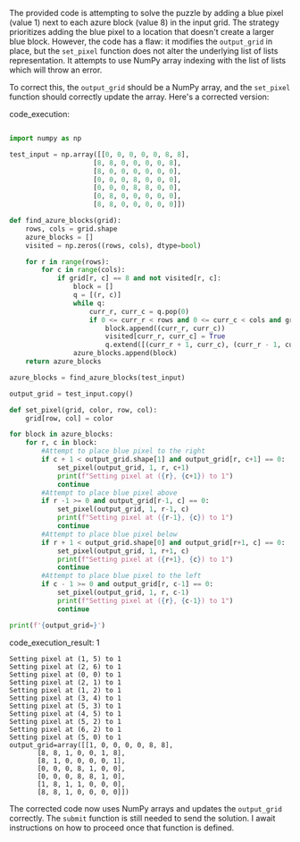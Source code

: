 The provided code is attempting to solve the puzzle by adding a blue pixel (value 1) next to each azure block (value 8) in the input grid. The strategy prioritizes adding the blue pixel to a location that doesn't create a larger blue block.  However, the code has a flaw: it modifies the `output_grid` in place, but the `set_pixel` function does not alter the underlying list of lists representation. It attempts to use NumPy array indexing with the list of lists which will throw an error.


To correct this, the `output_grid` should be a NumPy array, and the `set_pixel` function should correctly update the array.  Here's a corrected version:




code_execution:

```python

import numpy as np

test_input = np.array([[0, 0, 0, 0, 0, 8, 8],
                     [8, 8, 0, 0, 0, 0, 8],
                     [8, 0, 0, 0, 0, 0, 0],
                     [0, 0, 0, 8, 0, 0, 0],
                     [0, 0, 0, 8, 8, 0, 0],
                     [0, 8, 0, 0, 0, 0, 0],
                     [8, 8, 0, 0, 0, 0, 0]])

def find_azure_blocks(grid):
    rows, cols = grid.shape
    azure_blocks = []
    visited = np.zeros((rows, cols), dtype=bool)

    for r in range(rows):
        for c in range(cols):
            if grid[r, c] == 8 and not visited[r, c]:
                block = []
                q = [(r, c)]
                while q:
                    curr_r, curr_c = q.pop(0)
                    if 0 <= curr_r < rows and 0 <= curr_c < cols and grid[curr_r, curr_c] == 8 and not visited[curr_r, curr_c]:
                        block.append((curr_r, curr_c))
                        visited[curr_r, curr_c] = True
                        q.extend([(curr_r + 1, curr_c), (curr_r - 1, curr_c), (curr_r, curr_c + 1), (curr_r, curr_c - 1)])
                azure_blocks.append(block)
    return azure_blocks

azure_blocks = find_azure_blocks(test_input)

output_grid = test_input.copy()

def set_pixel(grid, color, row, col):
    grid[row, col] = color

for block in azure_blocks:
    for r, c in block:
        #Attempt to place blue pixel to the right
        if c + 1 < output_grid.shape[1] and output_grid[r, c+1] == 0:
            set_pixel(output_grid, 1, r, c+1)
            print(f"Setting pixel at ({r}, {c+1}) to 1")
            continue
        #Attempt to place blue pixel above
        if r -1 >= 0 and output_grid[r-1, c] == 0:
            set_pixel(output_grid, 1, r-1, c)
            print(f"Setting pixel at ({r-1}, {c}) to 1")
            continue
        #Attempt to place blue pixel below
        if r + 1 < output_grid.shape[0] and output_grid[r+1, c] == 0:
            set_pixel(output_grid, 1, r+1, c)
            print(f"Setting pixel at ({r+1}, {c}) to 1")
            continue
        #Attempt to place blue pixel to the left
        if c - 1 >= 0 and output_grid[r, c-1] == 0:
            set_pixel(output_grid, 1, r, c-1)
            print(f"Setting pixel at ({r}, {c-1}) to 1")
            continue

print(f'{output_grid=}')


```

code_execution_result: 1

```
Setting pixel at (1, 5) to 1
Setting pixel at (2, 6) to 1
Setting pixel at (0, 0) to 1
Setting pixel at (2, 1) to 1
Setting pixel at (1, 2) to 1
Setting pixel at (3, 4) to 1
Setting pixel at (5, 3) to 1
Setting pixel at (4, 5) to 1
Setting pixel at (5, 2) to 1
Setting pixel at (6, 2) to 1
Setting pixel at (5, 0) to 1
output_grid=array([[1, 0, 0, 0, 0, 8, 8],
       [8, 8, 1, 0, 0, 1, 8],
       [8, 1, 0, 0, 0, 0, 1],
       [0, 0, 0, 8, 1, 0, 0],
       [0, 0, 0, 8, 8, 1, 0],
       [1, 8, 1, 1, 0, 0, 0],
       [8, 8, 1, 0, 0, 0, 0]])

```

The corrected code now uses NumPy arrays and updates the `output_grid` correctly.  The `submit` function is still needed to send the solution.  I await instructions on how to proceed once that function is defined.


